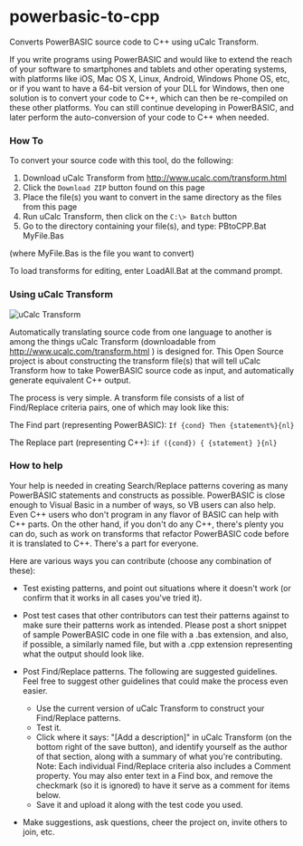 powerbasic-to-cpp
=================

Converts PowerBASIC source code to C++ using uCalc Transform.

If you write programs using PowerBASIC and would like to extend the reach of your software to smartphones and tablets and other operating systems, with platforms like iOS, Mac OS X, Linux, Android, Windows Phone OS, etc, or if you want to have a 64-bit version of your DLL for Windows, then one solution is to convert your code to C++, which can then be re-compiled on these other platforms.  You can still continue developing in PowerBASIC, and later perform the auto-conversion of your code to C++ when needed.

### How To

To convert your source code with this tool, do the following:
   1. Download uCalc Transform from http://www.ucalc.com/transform.html
   2. Click the `Download ZIP` button found on this page
   3. Place the file(s) you want to convert in the same directory as the files from this page
   4. Run uCalc Transform, then click on the `C:\> Batch` button
   5. Go to the directory containing your file(s), and type: PBtoCPP.Bat MyFile.Bas
   
(where MyFile.Bas is the file you want to convert)

To load transforms for editing, enter LoadAll.Bat at the command prompt.

### Using uCalc Transform
![uCalc Transform](http://www.ucalc.com/images/pbtocpp.png "uCalc Transform Example")

Automatically translating source code from one language to another is among the things uCalc Transform (downloadable from http://www.ucalc.com/transform.html ) is designed for.  This Open Source project is about constructing the transform file(s) that will tell uCalc Transform how to take PowerBASIC source code as input, and automatically generate equivalent C++ output.

The process is very simple.  A transform file consists of a list of Find/Replace criteria pairs, one of which may look like this:

The Find part (representing PowerBASIC):
`If {cond} Then {statement%}{nl}`

The Replace part (representing C++):
`if ({cond}) { {statement} }{nl}`

### How to help

Your help is needed in creating Search/Replace patterns covering as many PowerBASIC statements and constructs as possible.  PowerBASIC is close enough to Visual Basic in a number of ways, so VB users can also help.  Even C++ users who don't program in any flavor of BASIC can help with C++ parts.  On the other hand, if you don't do any C++, there's plenty you can do, such as work on transforms that refactor PowerBASIC code before it is translated to C++.  There's a part for everyone.

Here are various ways you can contribute (choose any combination of these):

- Test existing patterns, and point out situations where it doesn't work (or confirm that it works in all cases you've tried it).

- Post test cases that other contributors can test their patterns against to make sure their patterns work as intended.  Please post a short snippet of sample PowerBASIC code in one file with a .bas extension, and also, if possible, a similarly named file, but with a .cpp extension representing what the output should look like.

- Post Find/Replace patterns.  The following are suggested guidelines.  Feel free to suggest other guidelines that could make the process even easier.
   - Use the current version of uCalc Transform to construct your Find/Replace patterns.
   - Test it.
   - Click where it says: "[Add a description]" in uCalc Transform (on the bottom right of the save button), and identify yourself as the author of that section, along with a summary of what you're contributing.  Note: Each individual Find/Replace criteria also includes a Comment property.  You may also enter text in a Find box, and remove the checkmark (so it is ignored) to have it serve as a comment for items below.
   - Save it and upload it along with the test code you used.

- Make suggestions, ask questions, cheer the project on, invite others to join, etc.
   
